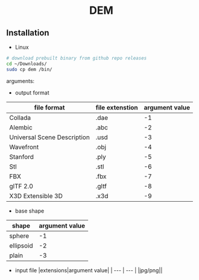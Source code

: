 <h1 align="center">DEM</h1>

## Installation

- Linux

```bash
# download prebuilt binary from github repo releases
cd ~/Downloads/
sudo cp dem /bin/
```

arguments:

- output format

| file format | file extenstion | argument value |
| --- | --- | ---|
|Collada|.dae|-1|
|Alembic|.abc|-2|
|Universal Scene Description|.usd|-3|
|Wavefront|.obj|-4|
|Stanford|.ply|-5|
|Stl|.stl|-6|
|FBX|.fbx|-7|
|glTF 2.0|.gltf|-8|
|X3D Extensible 3D|.x3d|-9|

- base shape

|shape|argument value|
| --- | --- |
|sphere|-1|
|ellipsoid|-2|
|plain|-3|

- input file
|extensions|argument value|
| --- | --- |
|jpg/png|<path-to-file>|